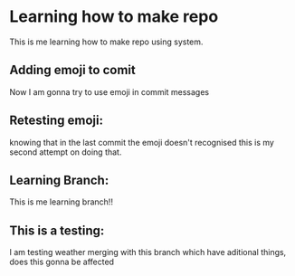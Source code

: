 # Learning how to make repo
This is me learning how to make repo using system.
## Adding emoji to comit
Now I am gonna try to use emoji in commit messages
## Retesting emoji:
knowing that in the last commit the emoji doesn't recognised this is my second attempt on doing that.
## Learning Branch:
This is me learning branch!!
## This is a testing:
I am testing weather merging with this branch which have aditional things, does this gonna be affected